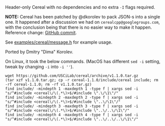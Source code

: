 Header-only Cereal with no dependencies and no extra ```-I``` flags required.

**NOTE:** Cereal has been patched by @dkorolev to pack JSON-s into a single one. It happened after a discussion we had on ```cerealcpp@googlegroups.com```, with the conclusion being that there is no easier way to make it happen. Reference change: [GitHub commit](https://github.com/dkorolev/Bricks/commit/82b7c08bad1c9ea86addd5535e4fc204c05fe3ff).

See [examples/cereal/message.h](https://github.com/KnowSheet/3party/blob/master/examples/cereal/message.h) for example usage.

Ported by Dmitry "Dima" Korolev.

On Linux, it took the below commands. (MacOS has different ```sed -i``` setting, tweak by changing ```-i``` into ```-i ''```).

```
wget https://github.com/USCiLab/cereal/archive/v1.1.0.tar.gz
(tar xzf v1.1.0.tar.gz; cp -r cereal-1.1.0/include/cereal include; rm -rf cereal-1.1.0; rm -rf v1.1.0.tar.gz)
find include/ -mindepth 1 -maxdepth 1 -type f | xargs sed -i "s/^#include <cereal\/\(.*\)>$/#include \".\/\1\"/"
find include/ -mindepth 2 -maxdepth 2 -type f | xargs sed -i "s/^#include <cereal\/\(.*\)>$/#include \"..\/\1\"/"
find include/ -mindepth 3 -maxdepth 3 -type f | xargs sed -i "s/^#include <cereal\/\(.*\)>$/#include \"..\/..\/\1\"/"
find include/ -mindepth 4 -maxdepth 4 -type f | xargs sed -i "s/^#include <cereal\/\(.*\)>$/#include \"..\/..\/..\/\1\"/"
```
